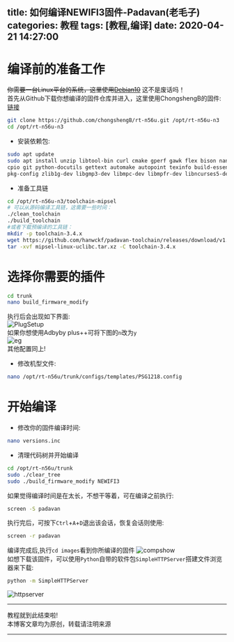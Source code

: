 title: 如何编译NEWIFI3固件-Padavan(老毛子)
categories: 教程
tags: [教程,编译]
date: 2020-04-21 14:27:00
---
编译前的准备工作
===
~~你需要一台Linux平台的系统，这里使用[Debian10](https://mirrors.tuna.tsinghua.edu.cn/debian/)~~ 这不是废话吗！  
首先从Github下载你想编译的固件仓库并进入，这里使用ChongshengB的固件:[链接](https://github.com/chongshengB/rt-n56u)
```bash
git clone https://github.com/chongshengB/rt-n56u.git /opt/rt-n56u-n3
cd /opt/rt-n56u-n3
```

* 安装依赖包:
```bash
sudo apt update
sudo apt install unzip libtool-bin curl cmake gperf gawk flex bison nano xxd sudo nano screen \
cpio git python-docutils gettext automake autopoint texinfo build-essential help2man \
pkg-config zlib1g-dev libgmp3-dev libmpc-dev libmpfr-dev libncurses5-dev libltdl-dev gcc-multilib
```

* 准备工具链
```bash
cd /opt/rt-n56u-n3/toolchain-mipsel
# 可以从源码编译工具链，这需要一些时间：
./clean_toolchain
./build_toolchain
#或者下载预编译的工具链：
mkdir -p toolchain-3.4.x
wget https://github.com/hanwckf/padavan-toolchain/releases/download/v1.1/mipsel-linux-uclibc.tar.xz
tar -xvf mipsel-linux-uclibc.tar.xz -C toolchain-3.4.x
```

选择你需要的插件
===
```bash
cd trunk
nano build_firmware_modify
```

执行后会出现如下界面:  
![PlugSetup](https://img.johnsonran.cn/CompliePadavan/PlugSetup.png)  
如果你想使用Adbyby plus++可将下图的`n`改为`y`  
![eg](https://img.johnsonran.cn/CompliePadavan/eg.png)  
其他配置同上!  

* 修改机型文件:  
```bash
nano /opt/rt-n56u/trunk/configs/templates/PSG1218.config
```

开始编译
===
* 修改你的固件编译时间:
```bash
nano versions.inc
```

* 清理代码树并开始编译
```bash
cd /opt/rt-n56u/trunk
sudo ./clear_tree
sudo ./build_firmware_modify NEWIFI3
```

如果觉得编译时间是在太长，不想干等着，可在编译之前执行:
```bash
screen -S padavan
```

执行完后，可按下`Ctrl`+`A`+`D`退出该会话，恢复会话则使用:
```bash
screen -r padavan
```

编译完成后,执行`cd images`看到你所编译的固件
![compshow](https://img.johnsonran.cn/CompliePadavan/compshow.png)  
如想下载该固件，可以使用`Python`自带的软件包`SimpleHTTPServer`搭建文件浏览器来下载:
```bash
python -m SimpleHTTPServer
```

![httpserver](https://img.johnsonran.cn/CompliePadavan/httpserver.png)

---
教程就到此结束啦!  
本博客文章均为原创，转载请注明来源

---